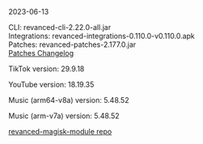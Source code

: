 2023-06-13
  
CLI: revanced-cli-2.22.0-all.jar  
Integrations: revanced-integrations-0.110.0-v0.110.0.apk  
Patches: revanced-patches-2.177.0.jar  
[Patches Changelog](https://github.com/revanced/revanced-patches/releases/tag/v2.177.0)  

TikTok version: 29.9.18  

YouTube version: 18.19.35  

Music (arm64-v8a) version: 5.48.52  

Music (arm-v7a) version: 5.48.52  

[revanced-magisk-module repo](https://github.com/j-hc/revanced-magisk-module)
